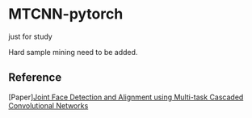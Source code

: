 # MTCNN-pytorch
just for study

Hard sample mining need to be added.

## Reference
\[Paper\][Joint Face Detection and Alignment using Multi-task Cascaded Convolutional Networks](https://kpzhang93.github.io/MTCNN_face_detection_alignment/)
